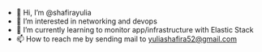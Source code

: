 - 👋 Hi, I’m @shafirayulia
- 👀 I’m interested in networking and devops
- 🌱 I’m currently learning to monitor app/infrastructure with Elastic Stack  
- 📫 How to reach me by sending mail to yuliashafira52@gmail.com

<!---
shafirayulia/shafirayulia is a ✨ special ✨ repository because its `README.md` (this file) appears on your GitHub profile.
You can click the Preview link to take a look at your changes.
--->
